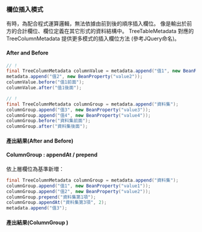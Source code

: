 ### 欄位插入模式

有時，為配合程式運算邏輯，無法依據由前到後的順序插入欄位。
像是輸出於前方的合計欄位、欄位定義在其它形式的資料結構中。
TreeTableMetadata 對應的 TreeColumnMetadata 提供更多模式的插入欄位方法 (參考JQuery命名)。

#### After and Before

``` java
// !
final TreeColumnMetadata columnValue = metadata.append("值1", new BeanProperty("value1"));
metadata.append("值2", new BeanProperty("value2"));
columnValue.before("值1前面");
columnValue.after("值1後面");

// !
final TreeColumnMetadata columnGroup = metadata.append("資料集");
columnGroup.append("值3", new BeanProperty("value3"));
columnGroup.append("值4", new BeanProperty("value4"));
columnGroup.before("資料集前面");
columnGroup.after("資料集後面");
```

#### 產出結果(After and Before)



#### ColumnGroup : appendAt /  prepend

依上層欄位為基準新増：

``` java
final TreeColumnMetadata columnGroup = metadata.append("資料集");
columnGroup.append("值1", new BeanProperty("value1"));
columnGroup.append("值2", new BeanProperty("value2"));
columnGroup.prepend("資料集第1項");
columnGroup.appendAt("資料集第3項", 2);
metadata.append("值3");
```


#### 產出結果(ColumnGroup )